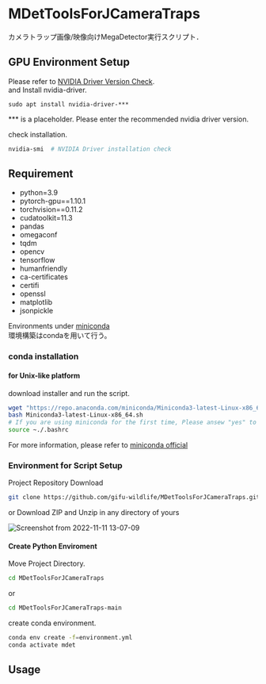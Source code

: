 # MDetToolsForJCameraTraps

カメラトラップ画像/映像向けMegaDetector実行スクリプト．

## GPU Environment Setup

Please refer to [NVIDIA Driver Version Check](https://www.nvidia.com/Download/index.aspx?lang=en-us).  
and Install nvidia-driver.
```
sudo apt install nvidia-driver-***
```
*** is a placeholder. Please enter the recommended nvidia driver version.  

check installation.
```bash
nvidia-smi  # NVIDIA Driver installation check
```

## Requirement

- python=3.9
- pytorch-gpu==1.10.1
- torchvision==0.11.2
- cudatoolkit=11.3
- pandas
- omegaconf
- tqdm
- opencv
- tensorflow
- humanfriendly
- ca-certificates
- certifi
- openssl
- matplotlib
- jsonpickle

Environments under [miniconda](https://docs.conda.io/en/latest/miniconda.html)  
環境構築はcondaを用いて行う。  

### conda installation
#### for Unix-like platform

download installer and run the script.  
```bash
wget "https://repo.anaconda.com/miniconda/Miniconda3-latest-Linux-x86_64.sh"
bash Miniconda3-latest-Linux-x86_64.sh
# If you are using miniconda for the first time, Please ansew "yes" to "Do you wish the installer to initialize Miniconda3 by running conda init?" 
source ~./.bashrc
```

For more information, please refer to [miniconda official](https://docs.conda.io/en/latest/miniconda.html)   

### Environment for Script Setup

Project Repository Download

```bash
git clone https://github.com/gifu-wildlife/MDetToolsForJCameraTraps.git
```

or Download ZIP and Unzip in any directory of yours

![Screenshot from 2022-11-11 13-07-09](https://user-images.githubusercontent.com/50891743/201261079-74254fd8-ce4f-4a0f-9085-3a5209d40f7c.png)

#### Create Python Enviroment

Move Project Directory.

```bash
cd MDetToolsForJCameraTraps
```

or

```bash
cd MDetToolsForJCameraTraps-main
```

create conda environment.

```bash
conda env create -f=environment.yml
conda activate mdet
```

## Usage


